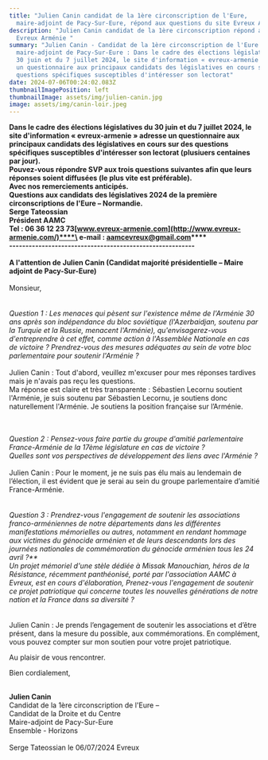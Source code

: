```yaml
---
title: "Julien Canin candidat de la 1ère circonscription de l'Eure,
  maire-adjoint de Pacy-Sur-Eure, répond aux questions du site Evreux Arménie. "
description: "Julien Canin candidat de la 1ère circonscription répond au site :
  Evreux Arménie "
summary: "Julien Canin - Candidat de la 1ère circonscription de l'Eure et
  maire-adjoint de Pacy-Sur-Eure : Dans le cadre des élections législatives du
  30 juin et du 7 juillet 2024, le site d'information « evreux-armenie » adresse
  un questionnaire aux principaux candidats des législatives en cours sur des
  questions spécifiques susceptibles d'intéresser son lectorat"
date: 2024-07-06T00:24:02.083Z
thumbnailImagePosition: left
thumbnailImage: assets/img/julien-canin.jpg
image: assets/img/canin-loir.jpeg
---
```

**Dans le cadre des élections législatives du 30 juin et du 7 juillet 2024, le site d'information « evreux-armenie » adresse un questionnaire aux principaux candidats des législatives en cours sur des questions spécifiques susceptibles d'intéresser son lectorat (plusiuers centaines par jour).\
Pouvez-vous répondre SVP aux trois questions suivantes afin que leurs réponses soient diffusées (le plus vite est préférable).****\
Avec nos remerciements anticipés.****\
Questions aux candidats des législatives 2024 de la première circonscriptions de l'Eure – Normandie.****\
Serge Tateossian\
Président AAMC\
Tel : 06 36 12 23 73****[www.evreux-armenie.com](http://www.evreux-armenie.com/)****\
e-mail : [aamcevreux@gmail.com](mailto:aamcevreux@gmail.com)****\
---------------------------------------------------------**\
\
**A l'attention de Julien Canin (Candidat majorité présidentielle – Maire adjoint de Pacy-Sur-Eure)**\
\
Monsieur,\
\
\
*Question 1 : Les menaces qui pèsent sur l'existence même de l'Arménie 30 ans après son indépendance du bloc soviétique (l'Azerbaidjan, soutenu par la Turquie et la Russie, menacent l'Arménie), qu'envisagerez-vous d'entreprendre à cet effet, comme action à l'Assemblée Nationale en cas de victoire ? Prendrez-vous des mesures adéquates au sein de votre bloc parlementaire pour soutenir l'Arménie ?*\
\
Julien Canin : Tout d'abord, veuillez m'excuser pour mes réponses tardives mais je n'avais pas reçu les questions. \
Ma réponse est claire et très transparente : Sébastien Lecornu soutient l'Arménie, je suis soutenu par Sébastien Lecornu, je soutiens donc naturellement l'Arménie. Je soutiens la position française sur l’Arménie. 

\
\
*Question 2 : Pensez-vous faire partie du groupe d'amitié parlementaire France-Arménie de la 17ème législature en cas de victoire ?\
Quelles sont vos perspectives de développement des liens avec l'Arménie ?*\
\
Julien Canin : Pour le moment, je ne suis pas élu mais au lendemain de l’élection, il est évident que je serai au sein du groupe parlementaire d’amitié France-Arménie.\
\
\
*Question 3 : Prendrez-vous l'engagement de soutenir les associations franco-arméniennes de notre départements dans les différentes manifestations mémorielles ou autres, notamment en rendant hommage aux victimes du génocide arménien et de leurs descendants lors des journées nationales de commémoration du génocide arménien tous les 24 avril ?**\
Un projet mémoriel d'une stèle dédiée à Missak Manouchian, héros de la Résistance, récemment panthéonisé, porté par l'association AAMC à Evreux, est en cours d'élaboration, Prenez-vous l'engagement de soutenir ce projet patriotique qui concerne toutes les nouvelles générations de notre nation et la France dans sa diversité ?*\
\
\
Julien Canin : Je prends l’engagement de soutenir les associations et d’être présent, dans la mesure du possible, aux commémorations. En complément, vous pouvez compter sur mon soutien pour votre projet patriotique. 



Au plaisir de vous rencontrer. 

Bien cordialement, 

\
**Julien Canin**\
Candidat de la 1ère circonscription de l'Eure –\
Candidat de la Droite et du Centre\
Maire-adjoint de Pacy-Sur-Eure\
Ensemble - Horizons\
\
Serge Tateossian le 06/07/2024 Evreux